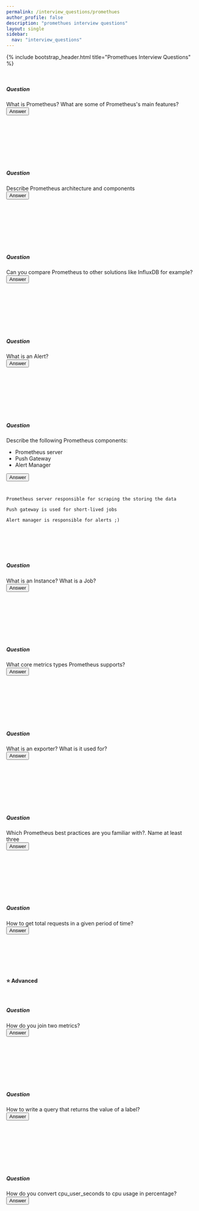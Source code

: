 ```yaml
---
permalink: /interview_questions/promethues
author_profile: false
description: "promethues interview questions"
layout: single
sidebar:
  nav: "interview_questions"
---
```


{% include bootstrap_header.html title="Promethues Interview Questions" %}

<br><h5>Question</h5>
<div class="bs-example dob-question">What is Prometheus? What are some of Prometheus's main features?</div><button type="button" class="btn btn-info dob-answer-btn">Answer</button>
                    <div class="container bg-light dob-answer">
                    <code class="language-html" data-lang="html">
                    <pre>
                    </pre>
                    </code>
                    </div>


<br><h5>Question</h5>
<div class="bs-example dob-question">Describe Prometheus architecture and components</div><button type="button" class="btn btn-info dob-answer-btn">Answer</button>
                    <div class="container bg-light dob-answer">
                    <code class="language-html" data-lang="html">
                    <pre>
                    </pre>
                    </code>
                    </div>


<br><h5>Question</h5>
<div class="bs-example dob-question">Can you compare Prometheus to other solutions like InfluxDB for example?</div><button type="button" class="btn btn-info dob-answer-btn">Answer</button>
                    <div class="container bg-light dob-answer">
                    <code class="language-html" data-lang="html">
                    <pre>
                    </pre>
                    </code>
                    </div>


<br><h5>Question</h5>
<div class="bs-example dob-question">What is an Alert?</div><button type="button" class="btn btn-info dob-answer-btn">Answer</button>
                    <div class="container bg-light dob-answer">
                    <code class="language-html" data-lang="html">
                    <pre>
                    </pre>
                    </code>
                    </div>


<br><h5>Question</h5>
<div class="bs-example dob-question">Describe the following Prometheus components:

  * Prometheus server
  * Push Gateway
  * Alert Manager
</div><button type="button" class="btn btn-info dob-answer-btn">Answer</button>
   <div class="container bg-light dob-answer">
                    <code class="language-html" data-lang="html">
                    <pre>
Prometheus server responsible for scraping the storing the data<br>
Push gateway is used for short-lived jobs<br>
Alert manager is responsible for alerts ;)
                    </pre>
                    </code>
   </div>



<br><h5>Question</h5>
<div class="bs-example dob-question">What is an Instance? What is a Job?</div><button type="button" class="btn btn-info dob-answer-btn">Answer</button>
                    <div class="container bg-light dob-answer">
                    <code class="language-html" data-lang="html">
                    <pre>
                    </pre>
                    </code>
                    </div>


<br><h5>Question</h5>
<div class="bs-example dob-question">What core metrics types Prometheus supports?</div><button type="button" class="btn btn-info dob-answer-btn">Answer</button>
                    <div class="container bg-light dob-answer">
                    <code class="language-html" data-lang="html">
                    <pre>
                    </pre>
                    </code>
                    </div>


<br><h5>Question</h5>
<div class="bs-example dob-question">What is an exporter? What is it used for?</div><button type="button" class="btn btn-info dob-answer-btn">Answer</button>
                    <div class="container bg-light dob-answer">
                    <code class="language-html" data-lang="html">
                    <pre>
                    </pre>
                    </code>
                    </div>


<br><h5>Question</h5>
<div class="bs-example dob-question">Which Prometheus best practices are you familiar with?. Name at least three</div><button type="button" class="btn btn-info dob-answer-btn">Answer</button>
                    <div class="container bg-light dob-answer">
                    <code class="language-html" data-lang="html">
                    <pre>
                    </pre>
                    </code>
                    </div>


<br><h5>Question</h5>
<div class="bs-example dob-question">How to get total requests in a given period of time?</div><button type="button" class="btn btn-info dob-answer-btn">Answer</button>
                    <div class="container bg-light dob-answer">
                    <code class="language-html" data-lang="html">
                    <pre>
                    </pre>
                    </code>
                    </div>


<a name="prometheus-advanced"></a>
#### :star: Advanced

<br><h5>Question</h5>
<div class="bs-example dob-question">How do you join two metrics?</div><button type="button" class="btn btn-info dob-answer-btn">Answer</button>
                    <div class="container bg-light dob-answer">
                    <code class="language-html" data-lang="html">
                    <pre>
                    </pre>
                    </code>
                    </div>


<br><h5>Question</h5>
<div class="bs-example dob-question">How to write a query that returns the value of a label?</div><button type="button" class="btn btn-info dob-answer-btn">Answer</button>
                    <div class="container bg-light dob-answer">
                    <code class="language-html" data-lang="html">
                    <pre>
                    </pre>
                    </code>
                    </div>


<br><h5>Question</h5>
<div class="bs-example dob-question">How do you convert cpu_user_seconds to cpu usage in percentage?</div><button type="button" class="btn btn-info dob-answer-btn">Answer</button>
                    <div class="container bg-light dob-answer">
                    <code class="language-html" data-lang="html">
                    <pre>
                    </pre>
                    </code>
                    </div>

</body>
